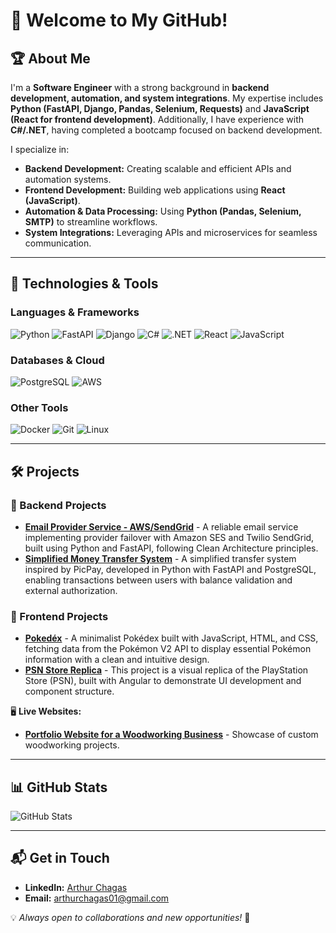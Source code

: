 # 👋 Welcome to My GitHub!

## 🏆 About Me
I'm a **Software Engineer** with a strong background in **backend development, automation, and system integrations**. My expertise includes **Python (FastAPI, Django, Pandas, Selenium, Requests)** and **JavaScript (React for frontend development)**. Additionally, I have experience with **C#/.NET**, having completed a bootcamp focused on backend development. 

I specialize in:
- **Backend Development:** Creating scalable and efficient APIs and automation systems.
- **Frontend Development:** Building web applications using **React (JavaScript)**.
- **Automation & Data Processing:** Using **Python (Pandas, Selenium, SMTP)** to streamline workflows.
- **System Integrations:** Leveraging APIs and microservices for seamless communication.

---

## 🚀 Technologies & Tools

### **Languages & Frameworks**
![Python](https://img.shields.io/badge/Python-3776AB?style=for-the-badge&logo=python&logoColor=white)
![FastAPI](https://img.shields.io/badge/FastAPI-009688?style=for-the-badge&logo=fastapi&logoColor=white)
![Django](https://img.shields.io/badge/Django-092E20?style=for-the-badge&logo=django&logoColor=white)
![C#](https://img.shields.io/badge/C%23-239120?style=for-the-badge&logo=csharp&logoColor=white)
![.NET](https://img.shields.io/badge/.NET-512BD4?style=for-the-badge&logo=dotnet&logoColor=white)
![React](https://img.shields.io/badge/React-20232A?style=for-the-badge&logo=react&logoColor=61DAFB)
![JavaScript](https://img.shields.io/badge/JavaScript-F7DF1E?style=for-the-badge&logo=javascript&logoColor=black)

### **Databases & Cloud**
![PostgreSQL](https://img.shields.io/badge/PostgreSQL-336791?style=for-the-badge&logo=postgresql&logoColor=white)
![AWS](https://img.shields.io/badge/AWS-232F3E?style=for-the-badge&logo=amazon-aws&logoColor=white)

### **Other Tools**
![Docker](https://img.shields.io/badge/Docker-2496ED?style=for-the-badge&logo=docker&logoColor=white)
![Git](https://img.shields.io/badge/Git-F05032?style=for-the-badge&logo=git&logoColor=white)
![Linux](https://img.shields.io/badge/Linux-FCC624?style=for-the-badge&logo=linux&logoColor=black)

---

## 🛠️ Projects

### **🔹 Backend Projects**
- **[Email Provider Service - AWS/SendGrid](https://github.com/Arthurchagas01/email-service-uber)** - A reliable email service implementing provider failover with Amazon SES and Twilio SendGrid, built using Python and FastAPI, following Clean Architecture principles.
- **[Simplified Money Transfer System](https://github.com/Arthurchagas01/simplified-picpay-money-transfer-python)** - A simplified transfer system inspired by PicPay, developed in Python with FastAPI and PostgreSQL, enabling transactions between users with balance validation and external authorization.

### **🎨 Frontend Projects**
- **[Pokedéx](https://github.com/Arthurchagas01/js-developer-pokedex)** - A minimalist Pokédex built with JavaScript, HTML, and CSS, fetching data from the Pokémon V2 API to display essential Pokémon information with a clean and intuitive design.
- **[PSN Store Replica](https://github.com/Arthurchagas01/angular-psn-store)** - This project is a visual replica of the PlayStation Store (PSN), built with Angular to demonstrate UI development and component structure.
  
🖥️ **Live Websites:**
- **[Portfolio Website for a Woodworking Business](https://arthurchagas01.github.io/marcenaria-portfolio-custom-woodworking-website-react/)** - Showcase of custom woodworking projects.

---

## 📊 GitHub Stats
![GitHub Stats](https://github-readme-stats.vercel.app/api?username=Arthurchagas01&show_icons=true&theme=dark)

---

## 📬 Get in Touch
- **LinkedIn:** [Arthur Chagas](https://www.linkedin.com/in/arthur-chagas-72842a4a/)
- **Email:** arthurchagas01@gmail.com

💡 *Always open to collaborations and new opportunities!* 🚀
